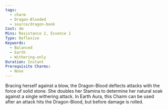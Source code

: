```yaml
---
tags:
  - charm
  - Dragon-Blooded
  - source/dragon-book
Cost: 4m
Mins: Resistance 2, Essence 1
Type: Reflexive
Keywords:
  - Balanced
  - Earth
  - Withering-only
Duration: Instant
Prerequisite Charms:
  - None
---
```

Bracing herself against a blow, the Dragon-Blood deflects attacks with the force of solid stone. She doubles her Stamina to determine her natural soak against a single withering attack. In Earth Aura, this Charm can be used after an attack hits the Dragon-Blood, but before damage is rolled.